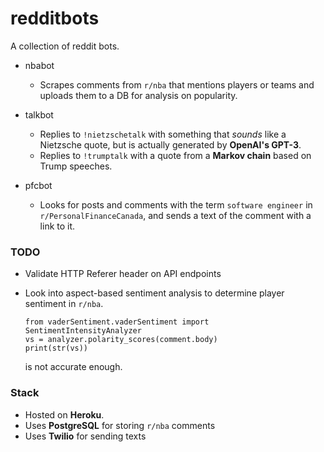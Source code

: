 # redditbots

A collection of reddit bots.

* nbabot
  * Scrapes comments from `r/nba` that mentions players or teams and uploads them to a DB for analysis on popularity.

* talkbot
  * Replies to `!nietzschetalk` with something that *sounds* like a Nietzsche quote, but is actually generated by **OpenAI's GPT-3**.
  * Replies to `!trumptalk` with a quote from a **Markov chain** based on Trump speeches.

* pfcbot
  * Looks for posts and comments with the term `software engineer` in `r/PersonalFinanceCanada`, and sends a text of the comment with a link to it.

### TODO

* Validate HTTP Referer header on API endpoints

* Look into aspect-based sentiment analysis to determine player sentiment in `r/nba`.

    ```
    from vaderSentiment.vaderSentiment import SentimentIntensityAnalyzer
    vs = analyzer.polarity_scores(comment.body)
    print(str(vs))
    ```
    is not accurate enough.
  
### Stack
* Hosted on **Heroku**.
* Uses **PostgreSQL** for storing `r/nba` comments
* Uses **Twilio** for sending texts
